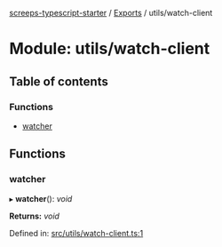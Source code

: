 [screeps-typescript-starter](../README.md) / [Exports](../modules.md) / utils/watch-client

# Module: utils/watch-client

## Table of contents

### Functions

- [watcher](utils_watch_client.md#watcher)

## Functions

### watcher

▸ **watcher**(): *void*

**Returns:** *void*

Defined in: [src/utils/watch-client.ts:1](https://github.com/Baelyk/screeps/blob/9bfed96/src/utils/watch-client.ts#L1)

